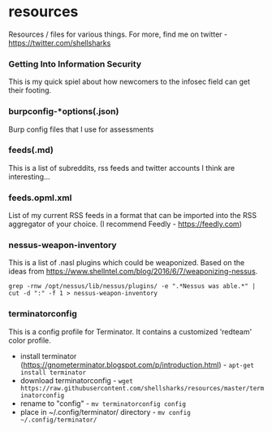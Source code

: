 # resources

Resources / files for various things. For more, find me on twitter - https://twitter.com/shellsharks

### Getting Into Information Security
This is my quick spiel about how newcomers to the infosec field can get their footing.

### burpconfig-*options(.json)
Burp config files that I use for assessments

### feeds(.md)
This is a list of subreddits, rss feeds and twitter accounts I think are interesting...

### feeds.opml.xml
List of my current RSS feeds in a format that can be imported into the RSS aggregator of your choice. (I recommend Feedly - https://feedly.com)

### nessus-weapon-inventory
This is a list of .nasl plugins which could be weaponized. Based on the ideas from https://www.shellntel.com/blog/2016/6/7/weaponizing-nessus.

`grep -rnw /opt/nessus/lib/nessus/plugins/ -e ".*Nessus was able.*" | cut -d ":" -f 1 > nessus-weapon-inventory`

### terminatorconfig
This is a config profile for Terminator. It contains a customized 'redteam' color profile.
* install terminator (https://gnometerminator.blogspot.com/p/introduction.html) - `apt-get install terminator`
* download terminatorconfig - `wget  https://raw.githubusercontent.com/shellsharks/resources/master/terminatorconfig`
* rename to "config" - `mv terminatorconfig config`
* place in ~/.config/terminator/ directory - `mv config ~/.config/terminator/`
